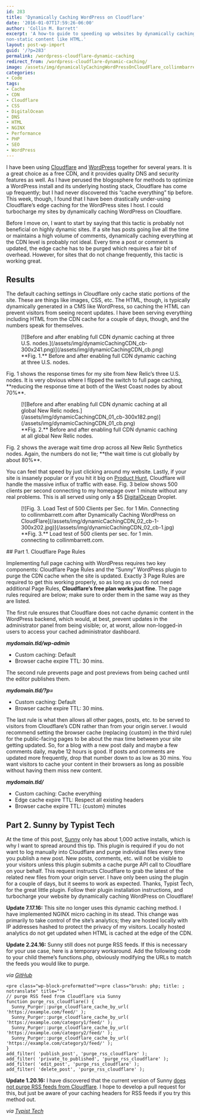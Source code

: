 ```yaml
---
id: 283
title: 'Dynamically Caching WordPress on Cloudflare'
date: '2016-01-07T17:59:26-06:00'
author: 'Collin M. Barrett'
excerpt: 'A how-to guide to speeding up websites by dynamically caching WordPress on Cloudflare including traditionally
non-static content like HTML.'
layout: post-wp-import
guid: '/?p=283'
permalink: /wordpress-cloudflare-dynamic-caching
redirect_from: /wordpress-cloudflare-dynamic-caching/
image: /assets/img/dynamicallyCachingWordPressOnCloudFlare_collinmbarrett.png
categories:
- Code
tags:
- Cache
- CDN
- Cloudflare
- CSS
- DigitalOcean
- DNS
- HTML
- NGINX
- Performance
- PHP
- SEO
- WordPress
---
```


I have been using [Cloudflare](https://www.cloudflare.com) and [WordPress](https://wordpress.org/) together for several
years. It is a great choice as a free CDN, and it provides quality DNS and security features as well. As I have perused
the blogosphere for methods to optimize a WordPress install and its underlying hosting stack, Cloudflare has come up
frequently; but I had never discovered this “cache everything” tip before. This week, though, I found that I have been
drastically under-using Cloudflare’s edge caching for the WordPress sites I host. I could turbocharge my sites by
dynamically caching WordPress on Cloudflare.

Before I move on, I want to start by saying that this tactic is probably not beneficial on highly dynamic sites. If a
site has posts going live all the time or maintains a high volume of comments, dynamically caching everything at the CDN
level is probably not ideal. Every time a post or comment is updated, the edge cache has to be purged which requires a
fair bit of overhead. However, for sites that do not change frequently, this tactic is working great.

## Results

The default caching settings in Cloudflare only cache static portions of the site. These are things like images, CSS,
etc. The HTML, though, is typically dynamically generated in a CMS like WordPress, so caching the HTML can prevent
visitors from seeing recent updates. I have been serving everything including HTML from the CDN cache for a couple of
days, though, and the numbers speak for themselves.

<div class="wp-block-image">
  <figure class="aligncenter">[![Before and after enabling full CDN dynamic caching at three U.S.
    nodes.](/assets/img/dynamicCachingCDN_cb-300x241.png)](/assets/img/dynamicCachingCDN_cb.png)
    <figcaption>**Fig. 1.** Before and after enabling full CDN dynamic caching at three U.S. nodes.</figcaption>
  </figure>
</div>Fig. 1 shows the response times for my site from New Relic’s three U.S. nodes. It is very obvious where I flipped
the switch to full page caching, **reducing the response time at both of the West Coast nodes by about 70%**.

<div class="wp-block-image">
  <figure class="aligncenter">[![Before and after enabling full CDN dynamic caching at all global New Relic
    nodes.](/assets/img/dynamicCachingCDN_01_cb-300x182.png)](/assets/img/dynamicCachingCDN_01_cb.png)
    <figcaption>**Fig. 2.** Before and after enabling full CDN dynamic caching at all global New Relic nodes.
    </figcaption>
  </figure>
</div>Fig. 2 shows the average wait time drop across all New Relic Synthetics nodes. Again, the numbers do not lie;
**the wait time is cut globally by about 80%**.

You can feel that speed by just clicking around my website. Lastly, if your site is insanely popular or if you hit it
big on [Product Hunt](https://www.producthunt.com "Product Hunt"), Cloudflare will handle the massive influx of traffic
with ease. Fig. 3 below shows 500 clients per second connecting to my homepage over 1 minute without any real problems.
This is all served using only a $5 [DigitalOcean](https://www.digitalocean.com/) Droplet.

<div class="wp-block-image">
  <figure class="alignright">[![Fig. 3. Load Test of 500 Clients per Sec. for 1 Min. Connecting to collinmbarrett.com
    after Dynamically Caching WordPress on
    CloudFlare](/assets/img/dynamicCachingCDN_02_cb-1-300x202.jpg)](/assets/img/dynamicCachingCDN_02_cb-1.jpg)
    <figcaption>**Fig. 3.** Load test of 500 clients per sec. for 1 min. connecting to collinmbarrett.com.</figcaption>
  </figure>
</div>## Part 1. Cloudflare Page Rules

Implementing full page caching with WordPress requires two key components: Cloudflare Page Rules and the “Sunny”
WordPress plugin to purge the CDN cache when the site is updated. Exactly 3 Page Rules are required to get this working
properly, so as long as you do not need additional Page Rules, **Cloudflare’s free plan works just fine**. The page
rules required are below; make sure to order them in the same way as they are listed.

The first rule ensures that Cloudflare does not cache dynamic content in the WordPress backend, which would, at best,
prevent updates in the administrator panel from being visible; or, at worst, allow non-logged-in users to access your
cached administrator dashboard.

***mydomain.tld/wp-admin***

- Custom caching: Default
- Browser cache expire TTL: 30 mins.

The second rule prevents page and post previews from being cached until the editor publishes them.

***mydomain.tld/?p=***

- Custom caching: Default
- Browser cache expire TTL: 30 mins.

The last rule is what then allows all other pages, posts, etc. to be served to visitors from Cloudflare’s CDN rather
than from your origin server. I would recommend setting the browser cache (replacing {custom} in the third rule) for the
public-facing pages to be about the max time between your site getting updated. So, for a blog with a new post daily and
maybe a few comments daily, maybe 12 hours is good. If posts and comments are updated more frequently, drop that number
down to as low as 30 mins. You want visitors to cache your content in their browsers as long as possible without having
them miss new content.

***mydomain.tld/***

- Custom caching: Cache everything
- Edge cache expire TTL: Respect all existing headers
- Browser cache expire TTL: {custom} minutes

## Part 2. Sunny by Typist Tech

At the time of this post, [Sunny](https://wordpress.org/plugins/sunny/) only has about 1,000 active installs, which is
why I want to spread around this tip. This plugin is required if you do not want to log manually into Cloudflare and
purge individual files every time you publish a new post. New posts, comments, etc. will not be visible to your visitors
unless this plugin submits a cache purge API call to Cloudflare on your behalf. This request instructs Cloudflare to
grab the latest of the related new files from your origin server. I have only been using the plugin for a couple of
days, but it seems to work as expected. Thanks, Typist Tech, for the great little plugin. Follow their plugin
installation instructions, and turbocharge your website by dynamically caching WordPress on Cloudflare!

**Update 7.17.16:** This site no longer uses this dynamic caching method. I have implemented NGINX micro caching in its
stead. This change was primarily to take control of the site’s analytics; they are hosted locally with IP addresses
hashed to protect the privacy of my visitors. Locally hosted analytics do not get updated when HTML is cached at the
edge of the CDN.

**Update 2.24.16:** Sunny still does not purge RSS feeds. If this is necessary for your use case, here is a temporary
workaround. Add the following code to your child theme’s functions.php, obviously modifying the URLs to match the feeds
you would like to purge.

*via [GitHub](https://github.com/TypistTech/sunny/issues/2 "Purge RSS Feeds - Sunny")*

```
<pre class="wp-block-preformatted"><pre class="brush: php; title: ; notranslate" title="">
// purge RSS feed from Cloudflare via Sunny
function purge_rss_cloudflare() {
  Sunny_Purger::purge_cloudflare_cache_by_url( 'https://example.com/feed/' );
  Sunny_Purger::purge_cloudflare_cache_by_url( 'https://example.com/category1/feed/' );
  Sunny_Purger::purge_cloudflare_cache_by_url( 'https://example.com/category2/feed/' );
  Sunny_Purger::purge_cloudflare_cache_by_url( 'https://example.com/category3/feed/' );
}
add_filter( 'publish_post', 'purge_rss_cloudflare' );
add_filter( 'private_to_published', 'purge_rss_cloudflare' );
add_filter( 'edit_post', 'purge_rss_cloudflare' );
add_filter( 'delete_post', 'purge_rss_cloudflare' );
```

**Update 1.20.16:** I have discovered that the current version of Sunny [does not purge RSS feeds from Cloudflare](https://github.com/TypistTech/sunny/issues/2#issuecomment-173085571 "GitHub Issues"). I hope to develop a pull request for this, but just be aware of your caching headers for RSS feeds if you try this method out.

*via [Typist Tech](https://typist.tech/)*